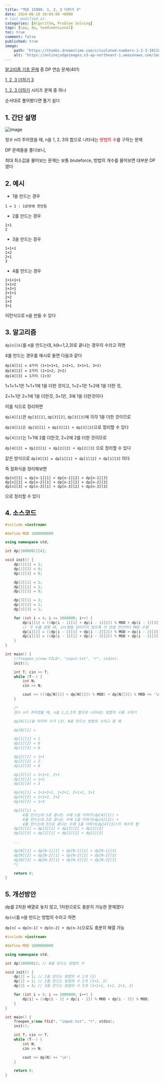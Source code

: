 ```yaml
---
title: "백준 15988. 1, 2, 3 더하기 3"
date: 2024-06-10 10:04:00 +0900
# last_modified_at: 
categories: [Algorithm, Problem Solving] 
tags: [cpp, dp, twodimensional] 
toc: true
comment: false
published: true
image:
    path: "https://thumbs.dreamstime.com/z/isolated-numbers-1-2-3-10118752.jpg"
    alt: "https://onlinejudgeimages.s3-ap-northeast-1.amazonaws.com/images/boj-og.png"
---
```


[알고리즘 기초 문제](https://jinhg0214.github.io/posts/problems/) 중 DP 연습 문제(401)

[1, 2, 3 더하기 3](https://www.acmicpc.net/problem/15988)

[1, 2, 3 더하기](https://www.acmicpc.net/problem/9095) 시리즈 문제 중 하나

순서대로 풀어봤다면 풀기 쉽다

## 1. 간단 설명

![image](https://github.com/jinhg0214/jinhg0214.github.io/assets/70011316/137a9ad1-fae5-4ad3-a8fc-5fe3de94b3a4)

정수 n이 주어졌을 때, n을 1, 2, 3의 합으로 나타내는 <font color="red">방법의 수</font>를 구하는 문제

DP 문제들을 풀다보니, 

최대 최소값을 물어보는 문제는 보통 bruteforce, 방법의 개수를 물어보면 대부분 DP였다

## 2. 예시

- 1을 만드는 경우
```
1 = 1 : 1로밖에 못만듬
```

- 2를 만드는 경우
```
1+1
2
```

- 3을 만드는 경우
```
1+1+1
1+2
2+1
3
```

- 4를 만드는 경우
```
1+1+1+1
1+1+2
1+2+1
2+1+1
2+2
1+3
3+1
```
이런식으로 n을 만들 수 있다

## 3. 알고리즘


`dp[n][k]`를 n을 만드는데, k(k=1,2,3)로 끝나는 경우의 수라고 하면

4를 만드는 경우를 예시로 들면 다음과 같다

```
dp[4][1] = 4가지 (1+1+1+1, 1+2+1, 2+1+1, 3+1)
dp[4][2] = 2가지 (1+1+2, 2+2)
dp[4][3] = 1가지 (1+3)
```

1+1+1+1은 1+1+1에 1을 더한 것이고, 1+2+1은 1+2에 1을 더한 것, 

2+1+1은 2+1에 1을 더한것, 3+1은, 3에 1을 더한것이다

이를 식으로 정리하면

`dp[4][1]`은 `dp[3][1]`, `dp[3][2]`, `dp[3][3]`에 각각 1을 더한 것이므로

`dp[4][1]은 dp[3][1] + dp[3][2] + dp[3][3]`으로 정리할 수 있다

`dp[4][2]`는 1+1에 2를 더한것, 2+2에 2를 더한 것이므로

`dp[4][2] = dp[2][1] + dp[2][2] + dp[2][3]` 으로 정리할 수 있다

같은 방식으로 `dp[4][3] = dp[1][1] + dp[1][2] + dp[1][3]` 이다

즉 점화식을 정리해보면

```
dp[n][1] = dp[n-1][1] + dp[n-1][2] + dp[n-1][3]
dp[n][2] = dp[n-2][1] + dp[n-2][2] + dp[n-2][3]
dp[n][3] = dp[n-3][1] + dp[n-3][2] + dp[n-3][3]
```
으로 정리할 수 있다

## 4. 소스코드
```cpp
#include <iostream>

#define MOD 1000000009

using namespace std;

int dp[1000001][4];

void init() {
	dp[1][1] = 1;
	dp[1][2] = 0;
	dp[1][3] = 0;

	dp[2][1] = 1;
	dp[2][2] = 1;
	dp[2][3] = 0;

	dp[3][1] = 2;
	dp[3][2] = 1;
	dp[3][3] = 1;

	for (int i = 4; i <= 1000000; i++) {
		dp[i][1] = ((dp[i - 1][1] + dp[i - 1][2]) % MOD + dp[i - 1][3]) % MOD;
		// 각 수를 합할 때, int형을 넘어가지 않도록 각 덧셈 연산마다 MOD 수행
		dp[i][2] = ((dp[i - 2][1] + dp[i - 2][2]) % MOD + dp[i - 2][3]) % MOD;
		dp[i][3] = ((dp[i - 3][1] + dp[i - 3][2]) % MOD + dp[i - 3][3]) % MOD;
	}
}

int main() {
	//freopen_s(new FILE*, "input.txt", "r", stdin);
	init();

	int T; cin >> T;
	while (T--) {
		int N;
		cin >> N;

		cout << (((dp[N][1] + dp[N][2]) % MOD) + dp[N][3]) % MOD << '\n';
	}

	/*
	정수 n이 주어졌을 때, n을 1,2,3의 합으로 나타내는 방법의 수를 구하기

	dp[N][i]을 마지막 수가 i인, N을 만드는 방법의 수라고 할 때

	dp[N][1] =

	dp[1][1] = 1
	dp[1][2] = 0
	dp[1][3] = 0

	dp[2][1] = 1+1
	dp[2][2] = 2
	dp[2][3] = 0

	dp[3][1] = 1+1+1, 2+1
	dp[3][2] = 1+2
	dp[3][3] = 3

	dp[4][1] = 1+1+1+1, 1+2+1, 2+1+1, 3+1
	dp[4][2] = 1+1+2, 2+2
	dp[4][3] = 1+3

	dp[5][1] =
		4를 만드는데 1로 끝나는 수에 1을 더하기(dp[4][1]) +
		4를 만드는데 2로 끝나는 수에 1을 더하기(dp[4][2]) +
		4를 만드는데 3으로 끝나는 수에 1을 더하기(dp[4][3])의 개수의 합
	dp[5][2] = dp[3][1] + dp[3][2] + dp[3][3]
	dp[5][3] = dp[2][1] + dp[2][2] + dp[2][3]

	...

	dp[N][1] = dp[N-1][1] + dp[N-1][2] + dp[N-1][3]
	dp[N][2] = dp[N-2][1] + dp[N-2][2] + dp[N-2][3]
	dp[N][3] = dp[N-3][1] + dp[N-3][2] + dp[N-3][3]
	*/

	return 0;
}


```


## 5. 개선방안

dp를 2차원 배열로 놓지 않고, 1차원으로도 충분히 가능한 문제였다

`dp[n]`를 n을 만드는 방법의 수라고 하면

`dp[n] = dp[n-1] + dp[n-2] + dp[n-3]`으로도 충분히 해결 가능


```cpp
#include <iostream>

#define MOD 1000000009

using namespace std;

int dp[1000001]; // N을 만드는 방법의 수

void init() {
	dp[1] = 1; // 1을 만드는 방법의 수 1개 (1)
	dp[2] = 2; // 2를 만드는 방법의 수 2개 (1+1, 2)
	dp[3] = 4; // 3을 만드는 방법의 수 3개 (1+1+1, 1+2, 2+1, 3)

	for (int i = 4; i <= 1000000; i++) {
		dp[i] = ((dp[i - 1] + dp[i - 2]) % MOD + dp[i - 3]) % MOD;
	}
}

int main() {
	freopen_s(new FILE*, "input.txt", "r", stdin);
	init();

	int T; cin >> T;
	while (T--) {
		int N;
		cin >> N;

		cout << dp[N] << '\n';
	}

	return 0;
}
```